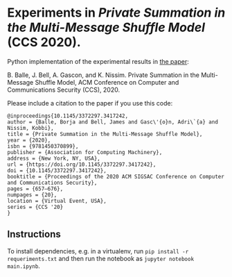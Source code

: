 # Experiments in *Private Summation in the Multi-Message Shuffle Model* (CCS 2020).

Python implementation of the experimental results in [the paper](https://arxiv.org/abs/1906.09116):

B. Balle, J. Bell, A. Gascon, and K. Nissim. Private Summation in the Multi-Message Shuffle Model, ACM Conference on Computer and Communications Security (CCS), 2020.

Please include a citation to the paper if you use this code:

```
@inproceedings{10.1145/3372297.3417242,
author = {Balle, Borja and Bell, James and Gasc\'{o}n, Adri\`{a} and Nissim, Kobbi},
title = {Private Summation in the Multi-Message Shuffle Model},
year = {2020},
isbn = {9781450370899},
publisher = {Association for Computing Machinery},
address = {New York, NY, USA},
url = {https://doi.org/10.1145/3372297.3417242},
doi = {10.1145/3372297.3417242},
booktitle = {Proceedings of the 2020 ACM SIGSAC Conference on Computer and Communications Security},
pages = {657–676},
numpages = {20},
location = {Virtual Event, USA},
series = {CCS '20}
}
```

## Instructions

To install dependencies, e.g. in a virtualenv, run `pip install -r requeriments.txt` and then run the notebook as `jupyter notebook main.ipynb`.
